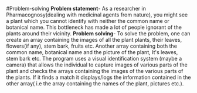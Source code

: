 #Problem-solving
**Problem statement**- As a researcher in Pharmacognosy(dealing with medicinal agents from nature), you might see a plant which you cannot identify with neither the common name or botanical name. This bottleneck has made a lot of people ignorant of the plants around their vicinity.
**Problem solving**- To solve the problem, one can create an array containing the images of all the plant plants, their leaves, flowers(if any),  stem bark, fruits etc.
Another array containing both the common name, botanical name and the picture of the plant, It's leaves, stem bark etc.
The program uses a visual identification system (maybe a camera) that allows the individual to capture images of various parts of the plant and checks the arrays containing the images of the various parts of the plants. If it finds a match it displays/logs the information contained in the other array( i.e the array containing the names of the plant, pictures etc.).
